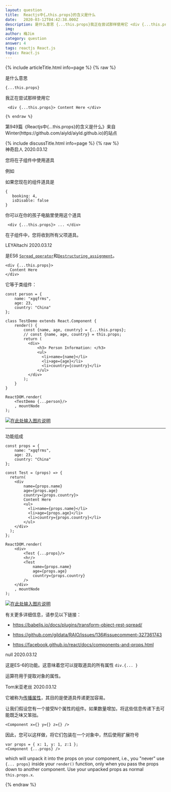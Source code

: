 ```yaml
---
layout: question
title:  Reactjs中{…this.props}的含义是什么
date:   2020-03-12T04:42:38.000Z
description: 是什么意思 {...this.props}我正在尝试那样使用它 <div {...this.props}> Content Here </d...
img: 
author: 梅Jim
category: question
answer: 4
tags: reactjs React.js
topic: React.js
---
```

<div class="article-root">
  <div class="article">
    {% include articleTitle.html info=page %}
    {% raw %}
    <div class="article-content"><p><font style="vertical-align: inherit;"><font style="vertical-align: inherit;">是什么意思 </font></font></p>

<pre><code>{...this.props}
</code></pre>

<p><font style="vertical-align: inherit;"><font style="vertical-align: inherit;">我正在尝试那样使用它</font></font></p>

<pre><code> &lt;div {...this.props}&gt; Content Here &lt;/div&gt;
</code></pre></div>
    {% endraw %}
  </div>
  <p class="winter_mark">第949篇《Reactjs中{…this.props}的含义是什么》来自Winter(https://github.com/aiyld/aiyld.github.io)的站点</p>
  <div class="discuss-wrapper">
    {% include discussTitle.html info=page %}
    {% raw %}
    <div class="discuss-list">
    <div class="discuss-item">
        <div class="discuss-parent">
          <div class="discuss-meta">
            <span class="discuss-user">神奇启人</span>
            <span class="discuss-time">2020.03.12</span>
          </div>
          <div class="discuss-comment"><p><font style="vertical-align: inherit;"><font style="vertical-align: inherit;">您将在子组件中使用道具</font></font></p>

<p><font style="vertical-align: inherit;"><font style="vertical-align: inherit;">例如 </font></font></p>

<p><font style="vertical-align: inherit;"><font style="vertical-align: inherit;">如果您现在的组件道具是</font></font></p>

<pre><code>{<font></font>
   booking: 4,<font></font>
   isDisable: false<font></font>
}<font></font>
</code></pre>

<p><font style="vertical-align: inherit;"><font style="vertical-align: inherit;">你可以在你的孩子电脑里使用这个道具</font></font></p>

<pre><code> &lt;div {...this.props}&gt; ... &lt;/div&gt;
</code></pre>

<p><font style="vertical-align: inherit;"><font style="vertical-align: inherit;">在子组件中，您将收到所有父项道具。</font></font></p></div>
        </div></div><div class="discuss-item">
        <div class="discuss-parent">
          <div class="discuss-meta">
            <span class="discuss-user">LEYAItachi</span>
            <span class="discuss-time">2020.03.12</span>
          </div>
          <div class="discuss-comment"><p><font style="vertical-align: inherit;"><font style="vertical-align: inherit;">是ES6 </font></font><a href="https://developer.mozilla.org/en-US/docs/Web/JavaScript/Reference/Operators/Spread_operator" rel="noreferrer"><code>Spread_operator</code></a><font style="vertical-align: inherit;"><font style="vertical-align: inherit;">和</font></font><a href="https://developer.mozilla.org/en-US/docs/Web/JavaScript/Reference/Operators/Destructuring_assignment" rel="noreferrer"><code>Destructuring_assignment</code></a><font style="vertical-align: inherit;"><font style="vertical-align: inherit;">。</font></font></p>

<pre><code>&lt;div {...this.props}&gt;<font></font>
  Content Here<font></font>
&lt;/div&gt;<font></font>
</code></pre>

<p><font style="vertical-align: inherit;"><font style="vertical-align: inherit;">它等于类组件：</font></font></p>

<pre><code>const person = {<font></font>
    name: "xgqfrms",<font></font>
    age: 23,<font></font>
    country: "China"<font></font>
};<font></font>
<font></font>
class TestDemo extends React.Component {<font></font>
    render() {<font></font>
        const {name, age, country} = {...this.props};<font></font>
        // const {name, age, country} = this.props;<font></font>
        return (<font></font>
          &lt;div&gt;<font></font>
              &lt;h3&gt; Person Information: &lt;/h3&gt;<font></font>
              &lt;ul&gt;<font></font>
                &lt;li&gt;name={name}&lt;/li&gt;<font></font>
                &lt;li&gt;age={age}&lt;/li&gt;<font></font>
                &lt;li&gt;country={country}&lt;/li&gt;<font></font>
              &lt;/ul&gt;<font></font>
          &lt;/div&gt;<font></font>
        );<font></font>
    }<font></font>
}<font></font>
<font></font>
ReactDOM.render(<font></font>
    &lt;TestDemo {...person}/&gt;<font></font>
    , mountNode<font></font>
);<font></font>
</code></pre>

<p><a href="https://i.stack.imgur.com/MXG57.png" rel="noreferrer"><img src="https://i.stack.imgur.com/MXG57.png" alt="在此处输入图片说明"></a></p>

<hr>

<p><font style="vertical-align: inherit;"><font style="vertical-align: inherit;">功能组成</font></font></p>

<pre><code>const props = {<font></font>
    name: "xgqfrms",<font></font>
    age: 23,<font></font>
    country: "China"<font></font>
};<font></font>
<font></font>
const Test = (props) =&gt; {<font></font>
  return(<font></font>
    &lt;div<font></font>
        name={props.name}<font></font>
        age={props.age}<font></font>
        country={props.country}&gt;<font></font>
        Content Here<font></font>
        &lt;ul&gt;<font></font>
          &lt;li&gt;name={props.name}&lt;/li&gt;<font></font>
          &lt;li&gt;age={props.age}&lt;/li&gt;<font></font>
          &lt;li&gt;country={props.country}&lt;/li&gt;<font></font>
        &lt;/ul&gt;<font></font>
    &lt;/div&gt;<font></font>
  );<font></font>
};<font></font>
<font></font>
ReactDOM.render(<font></font>
    &lt;div&gt;<font></font>
        &lt;Test {...props}/&gt;<font></font>
        &lt;hr/&gt;<font></font>
        &lt;Test <font></font>
            name={props.name}<font></font>
            age={props.age}<font></font>
            country={props.country}<font></font>
        /&gt;<font></font>
    &lt;/div&gt;<font></font>
    , mountNode<font></font>
);<font></font>
</code></pre>

<p><a href="https://i.stack.imgur.com/3F1Ll.png" rel="noreferrer"><img src="https://i.stack.imgur.com/3F1Ll.png" alt="在此处输入图片说明"></a></p>

<p><font style="vertical-align: inherit;"><font style="vertical-align: inherit;">有关更多详细信息，请参见以下链接：</font></font></p>

<ul>
<li><p><a href="https://babeljs.io/docs/plugins/transform-object-rest-spread/" rel="noreferrer"><font style="vertical-align: inherit;"><font style="vertical-align: inherit;">https://babeljs.io/docs/plugins/transform-object-rest-spread/</font></font></a></p></li>
<li><p><a href="https://github.com/gildata/RAIO/issues/136#issuecomment-327361743" rel="noreferrer"><font style="vertical-align: inherit;"><font style="vertical-align: inherit;">https://github.com/gildata/RAIO/issues/136#issuecomment-327361743</font></font></a></p></li>
<li><p><a href="https://facebook.github.io/react/docs/components-and-props.html" rel="noreferrer"><font style="vertical-align: inherit;"><font style="vertical-align: inherit;">https://facebook.github.io/react/docs/components-and-props.html</font></font></a></p></li>
</ul></div>
        </div></div><div class="discuss-item">
        <div class="discuss-parent">
          <div class="discuss-meta">
            <span class="discuss-user">null</span>
            <span class="discuss-time">2020.03.12</span>
          </div>
          <div class="discuss-comment"><p><font style="vertical-align: inherit;"><font style="vertical-align: inherit;">这是ES-6的功能。</font><font style="vertical-align: inherit;">这意味着您可以提取道具的所有属性 
</font></font><code>div.{... }</code></p>

<p><font style="vertical-align: inherit;"><font style="vertical-align: inherit;">运算符用于提取对象的属性。</font></font></p></div>
        </div></div><div class="discuss-item">
        <div class="discuss-parent">
          <div class="discuss-meta">
            <span class="discuss-user">Tom米亚老丝</span>
            <span class="discuss-time">2020.03.12</span>
          </div>
          <div class="discuss-comment"><p><font style="vertical-align: inherit;"><font style="vertical-align: inherit;">它被称为</font></font><a href="http://facebook.github.io/react/docs/jsx-spread.html" rel="noreferrer"><font style="vertical-align: inherit;"><font style="vertical-align: inherit;">传播属性</font></font></a><font style="vertical-align: inherit;"><font style="vertical-align: inherit;">，其目的是使道具传递更加容易。</font></font></p>

<p><font style="vertical-align: inherit;"><font style="vertical-align: inherit;">让我们假设您有一个接受N个属性的组件。</font><font style="vertical-align: inherit;">如果数量增加，将这些信息传递下去可能既乏味又笨拙。</font></font></p>

<pre><code>&lt;Component x={} y={} z={} /&gt;
</code></pre>

<p><font style="vertical-align: inherit;"><font style="vertical-align: inherit;">因此，您可以这样做，将它们包装在一个对象中，然后使用扩展符号</font></font></p>

<pre><code>var props = { x: 1, y: 1, z:1 };<font></font>
&lt;Component {...props} /&gt;<font></font>
</code></pre>

<p>which will unpack it into the props on your component, i.e., you "never" use <code>{... props}</code> inside your <code>render()</code> function, only when you pass the props down to another component. Use your unpacked props as normal <code>this.props.x</code>.</p></div>
        </div></div>
    </div>
    {% endraw %}
  </div>
<div>

